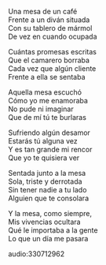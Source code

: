 Una mesa de un café  
Frente a un diván situada  
Con su tablero de mármol  
De vez en cuando ocupada  

Cuántas promesas escritas  
Que el camarero borraba  
Cada vez que algún cliente  
Frente a ella se sentaba  

Aquella mesa escuchó  
Cómo yo me enamoraba  
No pude ni imaginar  
Que de mí tú te burlaras  

Sufriendo algún desamor  
Estarás tú alguna vez  
Y es tan grande mi rencor  
Que yo te quisiera ver  

Sentada junto a la mesa  
Sola, triste y derrotada  
Sin tener nadie a tu lado  
Alguien que te consolara  

Y la mesa, como siempre,  
Mis vivencias ocultara  
Qué le importaba a la gente  
Lo que un día me pasara  

audio:330712962
